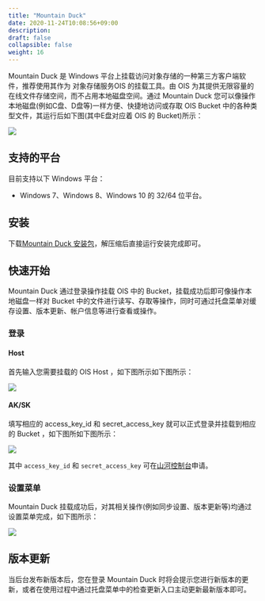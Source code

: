 ```yaml
---
title: "Mountain Duck"
date: 2020-11-24T10:08:56+09:00
description:
draft: false
collapsible: false
weight: 16
---
```


Mountain Duck 是 Windows 平台上挂载访问对象存储的一种第三方客户端软件，推荐使用其作为 对象存储服务OIS 的挂载工具。由 OIS 为其提供无限容量的在线文件存储空间，而不占用本地磁盘空间。通过 Mountain Duck 您可以像操作本地磁盘(例如C盘、D盘等)一样方便、快捷地访问或存取 OIS Bucket 中的各种类型文件，其运行后如下图(其中E盘对应着 OIS 的 Bucket)所示：

![](run.png)

## 支持的平台

目前支持以下 Windows 平台：

- Windows 7、Windows 8、Windows 10 的 32/64 位平台。

## 安装

下载[Mountain Duck 安装包](https://mountainduck.io/)，解压缩后直接运行安装完成即可。

## 快速开始

Mountain Duck 通过登录操作挂载 OIS 中的 Bucket，挂载成功后即可像操作本地磁盘一样对 Bucket 中的文件进行读写、存取等操作，同时可通过托盘菜单对缓存设置、版本更新、帐户信息等进行查看或操作。

### 登录

#### Host

首先输入您需要挂载的 OIS Host ，如下图所示如下图所示：

![](login_step1.png)

#### AK/SK

填写相应的 access_key_id 和 secret_access_key 就可以正式登录并挂载到相应的 Bucket ，如下图所如下图所示：

![](login_step2.png)

其中 `access_key_id` 和 `secret_access_key` 可在[山河控制台](https://console.shanhe.com/access_keys/)申请。

### 设置菜单

Mountain Duck 挂载成功后，对其相关操作(例如同步设置、版本更新等)均通过设置菜单完成，如下图所示：

![](setting_menu.png)

## 版本更新

当后台发布新版本后，您在登录 Mountain Duck 时将会提示您进行新版本的更新，或者在使用过程中通过托盘菜单中的检查更新入口主动更新最新版本即可。
